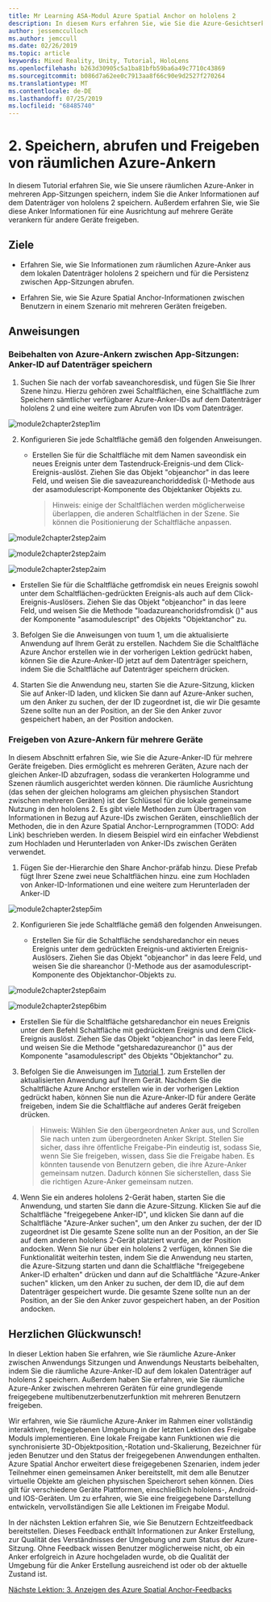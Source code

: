 ```yaml
---
title: Mr Learning ASA-Modul Azure Spatial Anchor on hololens 2
description: In diesem Kurs erfahren Sie, wie Sie die Azure-Gesichtserkennung in einer Mixed Reality-Anwendung implementieren.
author: jessemcculloch
ms.author: jemccull
ms.date: 02/26/2019
ms.topic: article
keywords: Mixed Reality, Unity, Tutorial, HoloLens
ms.openlocfilehash: b263d30905c5a1ba81bfb59ba6a49c7710c43869
ms.sourcegitcommit: b086d7a62ee0c7913aa8f66c90e9d2527f270264
ms.translationtype: MT
ms.contentlocale: de-DE
ms.lasthandoff: 07/25/2019
ms.locfileid: "68485740"
---
```

# <a name="2-saving-retrieving-and-sharing-azure-spatial-anchors"></a>2. Speichern, abrufen und Freigeben von räumlichen Azure-Ankern

In diesem Tutorial erfahren Sie, wie Sie unsere räumlichen Azure-Anker in mehreren App-Sitzungen speichern, indem Sie die Anker Informationen auf dem Datenträger von hololens 2 speichern. Außerdem erfahren Sie, wie Sie diese Anker Informationen für eine Ausrichtung auf mehrere Geräte verankern für andere Geräte freigeben.

## <a name="objectives"></a>Ziele

* Erfahren Sie, wie Sie Informationen zum räumlichen Azure-Anker aus dem lokalen Datenträger hololens 2 speichern und für die Persistenz zwischen App-Sitzungen abrufen.

* Erfahren Sie, wie Sie Azure Spatial Anchor-Informationen zwischen Benutzern in einem Szenario mit mehreren Geräten freigeben.

## <a name="instructions"></a>Anweisungen

### <a name="persist-azure-anchors-between-app-sessions---save-anchor-id-to-disk"></a>Beibehalten von Azure-Ankern zwischen App-Sitzungen: Anker-ID auf Datenträger speichern

1. Suchen Sie nach der vorfab saveanchoresdisk, und fügen Sie Sie Ihrer Szene hinzu. Hierzu gehören zwei Schaltflächen, eine Schaltfläche zum Speichern sämtlicher verfügbarer Azure-Anker-IDs auf dem Datenträger hololens 2 und eine weitere zum Abrufen von IDs vom Datenträger.

![module2chapter2step1im](images/module2chapter2step1im.PNG)

2. Konfigurieren Sie jede Schaltfläche gemäß den folgenden Anweisungen.

   - Erstellen Sie für die Schaltfläche mit dem Namen saveondisk ein neues Ereignis unter dem Tastendruck-Ereignis-und dem Click-Ereignis-auslöst. Ziehen Sie das Objekt "objeanchor" in das leere Feld, und weisen Sie die saveazureanchoriddedisk ()-Methode aus der asamodulescript-Komponente des Objektanker Objekts zu.
   
     > Hinweis: einige der Schaltflächen werden möglicherweise überlappen, die anderen Schaltflächen in der Szene. Sie können die Positionierung der Schaltfläche anpassen.

![module2chapter2step2aim](images/module2chapter2step2aim.PNG)

![module2chapter2step2aim](images/module2chapter2step2bim.PNG)

![module2chapter2step2aim](images/module2chapter2step2cim.PNG)


   - Erstellen Sie für die Schaltfläche getfromdisk ein neues Ereignis sowohl unter dem Schaltflächen-gedrückten Ereignis-als auch auf dem Click-Ereignis-Auslösers. Ziehen Sie das Objekt "objeanchor" in das leere Feld, und weisen Sie die Methode "loadazureanchoridsfromdisk ()" aus der Komponente "asamodulescript" des Objekts "Objektanchor" zu.

3. Befolgen Sie die Anweisungen von tuum 1, um die aktualisierte Anwendung auf Ihrem Gerät zu erstellen. Nachdem Sie die Schaltfläche Azure Anchor erstellen wie in der vorherigen Lektion gedrückt haben, können Sie die Azure-Anker-ID jetzt auf dem Datenträger speichern, indem Sie die Schaltfläche auf Datenträger speichern drücken.

4. Starten Sie die Anwendung neu, starten Sie die Azure-Sitzung, klicken Sie auf Anker-ID laden, und klicken Sie dann auf Azure-Anker suchen, um den Anker zu suchen, der der ID zugeordnet ist, die wir Die gesamte Szene sollte nun an der Position, an der Sie den Anker zuvor gespeichert haben, an der Position andocken.

### <a name="share-azure-anchors-between-multiple-devices"></a>Freigeben von Azure-Ankern für mehrere Geräte

In diesem Abschnitt erfahren Sie, wie Sie die Azure-Anker-ID für mehrere Geräte freigeben. Dies ermöglicht es mehreren Geräten, Azure nach der gleichen Anker-ID abzufragen, sodass die verankerten Hologramme und Szenen räumlich ausgerichtet werden können. Die räumliche Ausrichtung (das sehen der gleichen holograms am gleichen physischen Standort zwischen mehreren Geräten) ist der Schlüssel für die lokale gemeinsame Nutzung in den hololens 2. Es gibt viele Methoden zum Übertragen von Informationen in Bezug auf Azure-IDs zwischen Geräten, einschließlich der Methoden, die in den Azure Spatial Anchor-Lernprogrammen (TODO: Add Link) beschrieben werden. In diesem Beispiel wird ein einfacher Webdienst zum Hochladen und Herunterladen von Anker-IDs zwischen Geräten verwendet.

1. Fügen Sie der-Hierarchie den Share Anchor-präfab hinzu. Diese Prefab fügt Ihrer Szene zwei neue Schaltflächen hinzu. eine zum Hochladen von Anker-ID-Informationen und eine weitere zum Herunterladen der Anker-ID 

![module2chapter2step5im](images/module2chapter2step5im.PNG)

2. Konfigurieren Sie jede Schaltfläche gemäß den folgenden Anweisungen.

   - Erstellen Sie für die Schaltfläche sendsharedanchor ein neues Ereignis unter dem gedrückten Ereignis-und aktivierten Ereignis-Auslösers. Ziehen Sie das Objekt "objeanchor" in das leere Feld, und weisen Sie die shareanchor ()-Methode aus der asamodulescript-Komponente des Objektanchor-Objekts zu.

![module2chapter2step6aim](images/module2chapter2step6aim.PNG)

![module2chapter2step6bim](images/module2chapter2step6bim.PNG)

   - Erstellen Sie für die Schaltfläche getsharedanchor ein neues Ereignis unter dem Befehl Schaltfläche mit gedrücktem Ereignis und dem Click-Ereignis auslöst. Ziehen Sie das Objekt "objeanchor" in das leere Feld, und weisen Sie die Methode "getsharedazureanchor ()" aus der Komponente "asamodulescript" des Objekts "Objektanchor" zu.

3. Befolgen Sie die Anweisungen im [Tutorial 1](mrlearning-base-ch1.md). zum Erstellen der aktualisierten Anwendung auf Ihrem Gerät. Nachdem Sie die Schaltfläche Azure Anchor erstellen wie in der vorherigen Lektion gedrückt haben, können Sie nun die Azure-Anker-ID für andere Geräte freigeben, indem Sie die Schaltfläche auf anderes Gerät freigeben drücken.

   > Hinweis: Wählen Sie den übergeordneten Anker aus, und Scrollen Sie nach unten zum übergeordneten Anker Skript. Stellen Sie sicher, dass ihre öffentliche Freigabe-Pin eindeutig ist, sodass Sie, wenn Sie Sie freigeben, wissen, dass Sie die Freigabe haben. Es könnten tausende von Benutzern geben, die ihre Azure-Anker gemeinsam nutzen. Dadurch können Sie sicherstellen, dass Sie die richtigen Azure-Anker gemeinsam nutzen.

4. Wenn Sie ein anderes hololens 2-Gerät haben, starten Sie die Anwendung, und starten Sie dann die Azure-Sitzung. Klicken Sie auf die Schaltfläche "freigegebene Anker-ID", und klicken Sie dann auf die Schaltfläche "Azure-Anker suchen", um den Anker zu suchen, der der ID zugeordnet ist Die gesamte Szene sollte nun an der Position, an der Sie auf dem anderen hololens 2-Gerät platziert wurde, an der Position andocken. Wenn Sie nur über ein hololens 2 verfügen, können Sie die Funktionalität weiterhin testen, indem Sie die Anwendung neu starten, die Azure-Sitzung starten und dann die Schaltfläche "freigegebene Anker-ID erhalten" drücken und dann auf die Schaltfläche "Azure-Anker suchen" klicken, um den Anker zu suchen, der dem ID, die auf dem Datenträger gespeichert wurde. Die gesamte Szene sollte nun an der Position, an der Sie den Anker zuvor gespeichert haben, an der Position andocken.

## <a name="congratulations"></a>Herzlichen Glückwunsch!
In dieser Lektion haben Sie erfahren, wie Sie räumliche Azure-Anker zwischen Anwendungs Sitzungen und Anwendungs Neustarts beibehalten, indem Sie die räumliche Azure-Anker-ID auf dem lokalen Datenträger auf hololens 2 speichern. Außerdem haben Sie erfahren, wie Sie räumliche Azure-Anker zwischen mehreren Geräten für eine grundlegende freigegebene multibenutzerbenutzerfunktion mit mehreren Benutzern freigeben.

Wir erfahren, wie Sie räumliche Azure-Anker im Rahmen einer vollständig interaktiven, freigegebenen Umgebung in der letzten Lektion des Freigabe Moduls implementieren. Eine lokale Freigabe kann Funktionen wie die synchronisierte 3D-Objektposition,-Rotation und-Skalierung, Bezeichner für jeden Benutzer und den Status der freigegebenen Anwendungen enthalten. Azure Spatial Anchor erweitert diese freigegebenen Szenarien, indem jeder Teilnehmer einen gemeinsamen Anker bereitstellt, mit dem alle Benutzer virtuelle Objekte am gleichen physischen Speicherort sehen können. Dies gilt für verschiedene Geräte Plattformen, einschließlich hololens-, Android-und IOS-Geräten. Um zu erfahren, wie Sie eine freigegebene Darstellung entwickeln, vervollständigen Sie alle Lektionen im Freigabe Modul.

In der nächsten Lektion erfahren Sie, wie Sie Benutzern Echtzeitfeedback bereitstellen. Dieses Feedback enthält Informationen zur Anker Erstellung, zur Qualität des Verständnisses der Umgebung und zum Status der Azure-Sitzung. Ohne Feedback wissen Benutzer möglicherweise nicht, ob ein Anker erfolgreich in Azure hochgeladen wurde, ob die Qualität der Umgebung für die Anker Erstellung ausreichend ist oder ob der aktuelle Zustand ist.

[Nächste Lektion: 3. Anzeigen des Azure Spatial Anchor-Feedbacks](mrlearning-asa-ch3.md)

